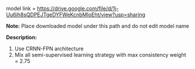 model link = https://drive.google.com/file/d/1j-Uu6ih8sQDPEJTgeDYFWeKcnbMIoEht/view?usp=sharing

**Note:** Place downloaded model under this path and do not edit model name

**Description:** 
1. Use CRNN-FPN architecture
2. Mix all semi-supervised learning strategy with max consistency weight = 2.75
